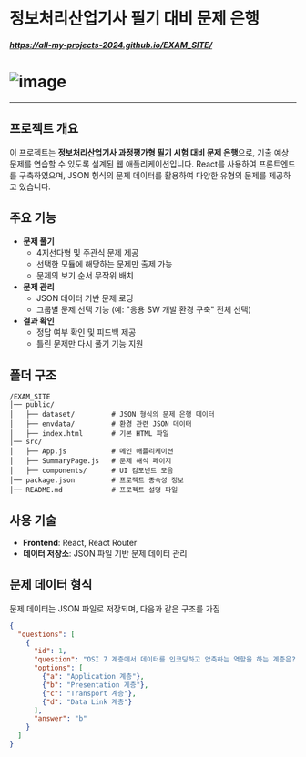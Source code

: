 # 정보처리산업기사 필기 대비 문제 은행
##### https://all-my-projects-2024.github.io/EXAM_SITE/
# ![image](https://github.com/user-attachments/assets/3c850087-6f11-4112-92ea-1aa3b6a75b79)
---

## 프로젝트 개요
이 프로젝트는 **정보처리산업기사 과정평가형 필기 시험 대비 문제 은행**으로, 기출 예상 문제를 연습할 수 있도록 설계된 웹 애플리케이션입니다. React를 사용하여 프론트엔드를 구축하였으며, JSON 형식의 문제 데이터를 활용하여 다양한 유형의 문제를 제공하고 있습니다.

## 주요 기능
- **문제 풀기**
  - 4지선다형 및 주관식 문제 제공
  - 선택한 모듈에 해당하는 문제만 출제 가능
  - 문제의 보기 순서 무작위 배치
- **문제 관리**
  - JSON 데이터 기반 문제 로딩
  - 그룹별 문제 선택 기능 (예: "응용 SW 개발 환경 구축" 전체 선택)
- **결과 확인**
  - 정답 여부 확인 및 피드백 제공
  - 틀린 문제만 다시 풀기 기능 지원

## 폴더 구조
```
/EXAM_SITE
│── public/
│   ├── dataset/         # JSON 형식의 문제 은행 데이터
│   ├── envdata/         # 환경 관련 JSON 데이터
│   ├── index.html       # 기본 HTML 파일
│── src/
│   ├── App.js           # 메인 애플리케이션
│   ├── SummaryPage.js   # 문제 해석 페이지
│   ├── components/      # UI 컴포넌트 모음
│── package.json         # 프로젝트 종속성 정보
│── README.md            # 프로젝트 설명 파일
```

## 사용 기술
- **Frontend**: React, React Router
- **데이터 저장소**: JSON 파일 기반 문제 데이터 관리

## 문제 데이터 형식
문제 데이터는 JSON 파일로 저장되며, 다음과 같은 구조를 가짐

```json
{
  "questions": [
    {
      "id": 1,
      "question": "OSI 7 계층에서 데이터를 인코딩하고 압축하는 역할을 하는 계층은?",
      "options": [
        {"a": "Application 계층"},
        {"b": "Presentation 계층"},
        {"c": "Transport 계층"},
        {"d": "Data Link 계층"}
      ],
      "answer": "b"
    }
  ]
}
```

